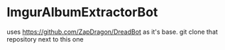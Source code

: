 # ImgurAlbumExtractorBot
 
uses https://github.com/ZapDragon/DreadBot as it's base.  git clone that repository next to this one
